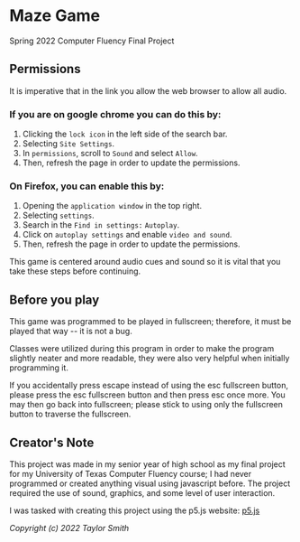 # Maze Game
Spring 2022 Computer Fluency Final Project

## Permissions
It is imperative that in the link you allow the web
browser to allow all audio.
### If you are on google chrome you can do this by:
1. Clicking the ```lock icon``` in the left side of the search bar.
2. Selecting ```Site Settings```.
3. In `permissions`, scroll to `Sound` and select `Allow`.
4. Then, refresh the page in order to update the permissions.

### On Firefox, you can enable this by:
1. Opening the ```application window``` in the top right.
2. Selecting `settings`.
3. Search in the ```Find in settings:``` `Autoplay`.
4. Click on ```autoplay settings``` and enable ```video and sound```.
5. Then, refresh the page in order to update the permissions.

This game is centered around audio cues and sound so
it is vital that you take these steps before continuing.

## Before you play
This game was programmed to be played in fullscreen;
therefore, it must be played that way -- it is not a bug.

Classes were utilized during this program in order to make the
program slightly neater and more readable, they were also very
helpful when initially programming it.

If you accidentally press escape instead of using the esc fullscreen
button, please press the esc fullscreen button and then press esc once
more. You may then go back into fullscreen; please stick to using only
the fullscreen button to traverse the fullscreen.

## Creator's Note
This project was made in my senior year of high school as my final project
for my University of Texas Computer Fluency course; I had never programmed or
created anything visual using javascript before. The project required the use of
sound, graphics, and some level of user interaction.

I was tasked with creating this project using the p5.js website: [p5.js](https://p5js.org/)

*Copyright (c) 2022 Taylor Smith*
